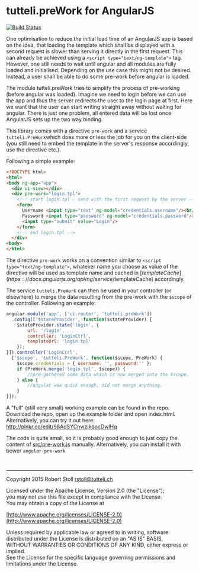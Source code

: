 # tutteli.preWork for AngularJS

[![Build Status](https://travis-ci.org/robstoll/angular-pre-work.svg?branch=master)](https://travis-ci.org/robstoll/angular-pre-work)

One optimisation to reduce the initial load time of an AngularJS app is based on the idea, that loading the template which shall be displayed with a second request is slower than serving it directly in the first request. This can already be achieved using a `<script type="text/ng-template">` tag. However, one still needs to wait until angular and all modules are fully loaded and initialised. Depending on the use case this might not be desired. Instead, a user shall be able to do some pre-work before angular is loaded.

The module tutteli.preWork tries to simplify the process of pre-working (before angular was loaded). Imagine we need to login before we can use the app and thus the server redirects the user to the login page at first. Here we want that the user can start writing straight away without waiting for angular. There is just one problem, all entered data will be lost once AngularJS sets up the two way binding.

This library comes with a directive `pre-work` and a service `tutteli.PreWork`which does more or less the job for you on the client-side (you still need to embed the template in the server's response accordingly, use the directive etc.).

Following a simple example:

```html
<!DOCTYPE html>
<html>
<body ng-app="app">
  <div ui-view></div>
  <div pre-work="login.tpl">
    <!-- start login.tpl - send with the first request by the server -->
    <form>
      Username <input type="text" ng-model="credentials.username"/><br/>
      Password <input type="password" ng-model="credentials.password"/>
      <input type="submit" value="Login"/>
    </form> 
    <!-- end login.tpl --> 
  </div>
<body>
</html>
```

The directive `pre-work` works on a convention similar to  `<script type="text/ng-template">`, whatever name you choose as value of the directive will be used as template name and cached in [$templateCache](https://docs.angularjs.org/api/ng/service/$templateCache) accordingly.

The service `tutteli.PreWork` can then be used in your controller (or elsewhere) to merge the data resulting from the pre-work with the `$scope` of the controller. Following an example:

```javascript
angular.module('app', ['ui.router', 'tutteli.preWork'])
  .config(['$stateProvider', function($stateProvider) {
    $stateProvider.state('login', {
        url: '/login',
        controller: 'LoginCtrl',
        templateUrl: 'login.tpl'
    });
}]).controller('LoginCtrl', 
  ['$scope', 'tutteli.PreWork', function($scope, PreWork) {
    $scope.credentials = { username: '', password:'' };
    if (PreWork.merge('login.tpl', $scope)) {
        //pre-gathered some data which is now merged into the $scope.
    } else {
        //angular was quick enough, did not merge anything.
    }
}]);
```


A "full" (still very small) working example can be found in the repo. Download the repo, open up the example folder and open index.html. Alternatively, you can try it out here: http://plnkr.co/edit/98AdSYCnwzIkqocDwlHq

The code is quite small, so it is probably good enough to just copy the content of [src/pre-work.js](https://github.com/robstoll/angular-pre-work/blob/master/src/pre-work.js) manually. Alternatively, you can install it with bower `angular-pre-work`

<br/>

---

Copyright 2015 Robert Stoll <rstoll@tutteli.ch>

Licensed under the Apache License, Version 2.0 (the "License");  
you may not use this file except in compliance with the License.  
You may obtain a copy of the License at  

[http://www.apache.org/licenses/LICENSE-2.0](http://www.apache.org/licenses/LICENSE-2.0)

Unless required by applicable law or agreed to in writing, software  
distributed under the License is distributed on an "AS IS" BASIS,  
WITHOUT WARRANTIES OR CONDITIONS OF ANY KIND, either express or implied.  
See the License for the specific language governing permissions and  
limitations under the License.